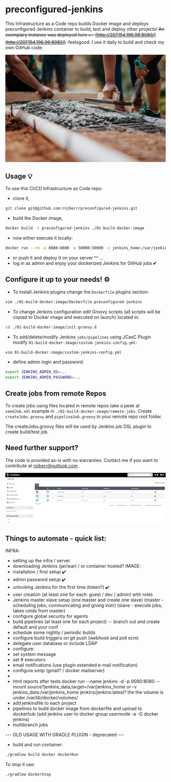 # preconfigured-jenkins

This Infrastructure as a Code repo builds Docker image and deploys preconfigured Jenkins container to build, test and deploy other projects!
~~An exemplary instance was deployed here :point_right: [http://207.154.196.96:8080/](http://207.154.196.96:8080/)~~ :feelsgood:
I use it daily to build and check my own GitHub code.

![Selective Photography Cement by Rodolfo Quiros](./04-assets-img/readme-img.jpg)

## Usage 💡

To use this CI/CD Infrastructure as Code repo:

- clone it,

```bash
git clone git@github.com:rojberr/preconfigured-jenkins.git
```

- build the Docker image,

```bash
docker build -t preconfigured-jenkins ./01-build-docker-image
```

- now either execute it locally:

```bash
docker run --rm -p 8080:8080 -p 50000:50000 -v jenkins_home:/var/jenkins_home -v "/var/run/docker.sock:/var/run/docker.sock" --group-add 0 --name preconfigured-jenkins preconfigured-jenkins
```

- or push it and deploy it on your server ^^ ...
- log in as admin and enjoy your dockerized Jenkins for GitHub jobs 💕

## Configure it up to your needs! ⚙️

- To install Jenkins plugins change the `Dockerfile` plugins section:

```bash
vim ./01-build-docker-image/Dockerfile.preconfigured-jenkins
```

- To change Jenkins configuration edit Groovy scripts (all scripts will be copied to Docker image and executed on launch) located in:

```bash
cd ./01-build-docker-image/init.groovy.d
```

- To add/delete/modify Jenkins `jobs/pipelines` using JCasC Plugin modify `01-build-docker-image/custom-jenkins-config.yml`:

```bash
vim 01-build-docker-image/custom-jenkins-config.yml
```

- define admin login and password:

```bash
export JENKINS_ADMIN_ID=...
export JENKINS_ADMIN_PASSWORD=...
```

## Create jobs from remote Repos

To create jobs using files located in remote repos take a peek at `seedJob.xml` example in `./01-build-docker-image/remote-jobs`. Create `createJobs.groovy` and `pipelineJob.groovy` in your remote repo root folder.

The createJobs.groovy files will be used by Jenkins job DSL plugin to create build/test job.

## Need further support?

The code is provided as-is with no warranties.
Contact me if you want to contribute at rojberr@outlook.com .

![Jenkins Screenshot](./04-assets-img/jenkins-example.jpg)

## Things to automate - quick list:

INFRA:

- setting up the infra / server
- downloading Jenkins (jar/war) / or container hosted?
  IMAGE:
- installation / first setup ✔️
- admin password setup ✔️
- unlocking Jenkins for the first time (token?) ✔️
- user creation (at least one for each: guest / dev / admin) with roles
- Jenkins master slave setup (one master and create one slave)
  (master - scheduling jobs, communicating and giving instr)
  (slave - execute jobs, takes cmds from master)
- configure global security for agents
- build pipelines (at least one for each project) -- branch out and create default and your conf
- schedule some nightly / periodic builds
- configure build triggers on git push
  (webhook and poll scm)
- delegate user database or include LDAP
- configure:
- set system message
- set # executors
- email notifications (use plugin extended e-mail notification)
- configure smtp (gmail? / docker mailserver)
-
- html reports after tests
  docker run --name jenkins -d -p 9090:8080 --mount source?jenkins_data,target=/var/jenkins_home
  or -v jenkins_data:/var/jenkins_home jenkins/jenkins:latest?
  the the volume is under /var/lib/docker/volumes/
- add jenkinsfile to each project
- pipelines to build docker image from dockerfile and upload to dockerhub
  (add jenkins user to docker group usermode -a -G docker jenkins)
- multibranch jobs

--- OLD USAGE WITH GRADLE PLUGIN - deprecated ---

- build and run container:

```bash
./gradlew build docker dockerRun
```

To stop it use:

```bash
./gradlew dockerStop
```

